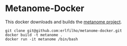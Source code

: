 # Metanome-Docker

This docker downloads and builds the [metanome project](https://github.com/HPI-Information-Systems/metanome-algorithms).

```console
git clone git@github.com:erlfilho/metanome-docker.git
docker build -t metanome .
docker run -it metanome /bin/bash
```
